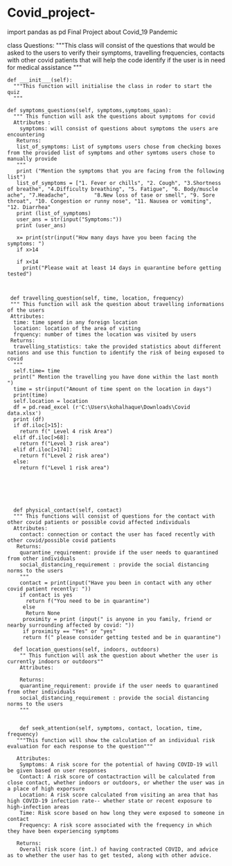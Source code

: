 # Covid_project-
import pandas as pd
Final Project about Covid_19 Pandemic 

class Questions:
  """This class will consist of the questions that would be asked to the users to verify their symptoms, travelling frequencies, contacts with other covid patients that will help the code identify if the user is in need for medical assistance
  """
  
    def ___init___(self):
      """This function will initialise the class in roder to start the quiz
      """
    
    def symptoms_questions(self, symptoms,symptoms_span):
      """ This function will ask the questions about symptoms for covid
      Attributes : 
        symptoms: will consist of questions about symptoms the users are encountering 
       Returns:
       list_of_symptoms: List of symptoms users chose from checking boxes from the provided list of symptoms and other symtoms users chose to manually provide
       """
       print ("Mention the symptoms that you are facing from the following list")
       list_of_symptoms = ["1. Fever or chills", "2. Cough", "3.Shortness of breathe", "4.Difficulty breathing", "5. Fatigue", "6. Body/muscle ache", "7.Headache",        "8.New loss of tase or smell", "9. Sore throat", "10. Congestion or runny nose", "11. Nausea or vomiting", "12. Diarrhea"
       print (list_of_symptoms)
       user_ans = str(input("Symptoms:"))
       print (user_ans)
       
       x= print(str(input("How many days have you been facing the symptoms: ")
       if x>14
        
       if x<14
         print("Please wait at least 14 days in quarantine before getting tested")
         
      
      
     def travelling_question(self, time, location, frequency)
     """ This function will ask the question about travelling informations of the users 
     Attributes: 
      time: time spend in any foreign location
      location: location of the area of visting 
      frquency: number of times the location was visited by users 
     Returns: 
      travelling_statistics: take the provided statistics about different nations and use this function to identify the risk of being exposed to covid
      """
      self.time= time
      print(" Mention the travelling you have done within the last month ")
      time = str(input("Amount of time spent on the location in days")
      print(time)
      self.location = location
      df = pd.read_excel (r'C:\Users\kohalhaque\Downloads\Covid data.xlsx') 
      print (df)
      if df.iloc[>15]:
        return f(" Level 4 risk Area")
      elif df.iloc[>68]:
        return f("Level 3 risk area")
      elif df.iloc[>174]:
        return f("Level 2 risk area")
      else:
        return f("Level 1 risk area")
        
       
      
      
   
      
      def physical_contact(self, contact)
      """ This functions will consist of questions for the contact with other covid patients or possible covid affected individuals
      Attributes:
        contact: connection or contact the user has faced recently with other covid/possible covid patients 
       Returns: 
        quarantine_requirement: provide if the user needs to quarantined from other individuals
        social_distancing_requirement : provide the social distancing norms to the users
        """
        contact = print(input("Have you been in contact with any other covid patient recently: "))
        if contact is yes 
          return f("You need to be in quarantine")
         else
          Return None
         proximity = print (input(" is anyone in you family, friend or nearby surrounding affected by covid: "))
         if proximity == "Yes" or "yes"
         return f(" please consider getting tested and be in quarantine")
         
      def location_questions(self, indoors, outdoors)
        "" This function will ask the question about whether the user is currently indoors or outdoors""
        Attributes:
         
        Returns: 
        quarantine_requirement: provide if the user needs to quarantined from other individuals
        social_distancing_requirement : provide the social distancing norms to the users
        """
        
        
        def seek_attention(self, symptoms, contact, location, time, frequency)
       """This function will show the calculation of an individual risk evaluation for each response to the question"""
       
       Attributes: 
        Symptoms: A risk score for the potential of having COVID-19 will be given based on user responses
        Contact: A risk score of contactraction will be calculated from close contact, whether indoors or outdoors, or whether the user was in a place of high exporsure
        Location: A risk score calculated from visiting an area that has high COVID-19 infection rate-- whether state or recent exposure to high-infection areas
        Time: Risk score based on how long they were exposed to someone in contact
        Frequency: A risk score associated with the frequency in which they have been experiencing symptoms
        
       Returns: 
        Overall risk score (int.) of having contracted COVID, and advice as to whether the user has to get tested, along with other advice. 
     
 
 
 
 
